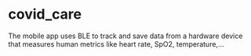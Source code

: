 # covid_care
The mobile app uses BLE to track and save data from a hardware device that measures human metrics like heart rate, SpO2, temperature,...
